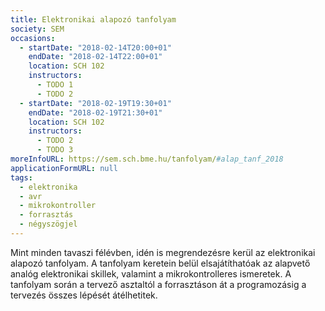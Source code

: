 ```yaml
---
title: Elektronikai alapozó tanfolyam
society: SEM
occasions:
  - startDate: "2018-02-14T20:00+01"
    endDate: "2018-02-14T22:00+01"
    location: SCH 102
    instructors:
      - TODO 1
      - TODO 2
  - startDate: "2018-02-19T19:30+01"
    endDate: "2018-02-19T21:30+01"
    location: SCH 102
    instructors:
      - TODO 2
      - TODO 3
moreInfoURL: https://sem.sch.bme.hu/tanfolyam/#alap_tanf_2018
applicationFormURL: null
tags:
  - elektronika
  - avr
  - mikrokontroller
  - forrasztás
  - négyszögjel
---
```


Mint minden tavaszi félévben, idén is megrendezésre kerül az elektronikai alapozó tanfolyam. A tanfolyam keretein belül elsajátíthatóak az alapvető analóg elektronikai skillek, valamint a mikrokontrolleres ismeretek. A tanfolyam során a tervező asztaltól a forrasztáson át a programozásig a tervezés összes lépését átélhetitek.
